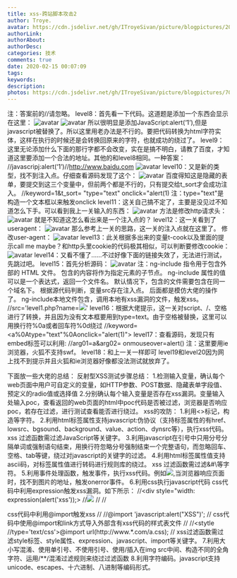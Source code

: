 ```yaml
---
title: xss-跨站脚本攻击2
author: Troye.
avatar: https://cdn.jsdelivr.net/gh/ITroyeSivan/picture/blogpictures/20160708223941_YQncj.jpeg
authorLink: 
authorAbout: 
authorDesc: 
categories: 技术
comments: true
date: 2020-02-15 00:07:09
tags:
keywords:
description:
photos: https://cdn.jsdelivr.net/gh/ITroyeSivan/picture/blogpictures/705101.jpg
---
```

注：答案前的//请忽略。
level8：首先看一下代码。这道题是添加一个东西会显示在这里：
![avatar](https://cdn.jsdelivr.net/gh/ITroyeSivan/picture/blogpictures/20200215001835.png)
![avatar](https://cdn.jsdelivr.net/gh/ITroyeSivan/picture/blogpictures/20200215001844.png)
所以很明显是添加JavaScript:alert(‘1’),但是javascript被替换了。所以这里用老办法是不行的。要把代码转换为html字符实体，这样在执行的时候还是会转换回原来的字符，也就成功的绕过了。
level9：这里无论添加什么下面的那行字都不会改变，实在是搞不明白，请教了百度，才知道这里要添加一个合法的地址。其他的和level8相同。一种答案：
//javascrip&#106;:alert(‘1’)//http://www.baidu.com
![avatar](https://cdn.jsdelivr.net/gh/ITroyeSivan/picture/blogpictures/20200215002032.png)
level10：又是新的类型，找不到注入点。仔细查看源码发现了这个：
![avatar](https://cdn.jsdelivr.net/gh/ITroyeSivan/picture/blogpictures/20200215002119.png)
百度得知这是隐藏的表单，要提交到这三个变量中，但前两个都是不行的，只有提交给t_sort才会成功注入。
//keyword=1&t_sort= "type="text" onclick="alert(1)
注：type="text"是构造一个文本框以来触发onclick
level11：这关自己搞不定了，主要是没见过不知道怎么下手。可以看到我上一关输入的东西：
![avatar](https://cdn.jsdelivr.net/gh/ITroyeSivan/picture/blogpictures/20200215002220.png)
方法是修改http请求头：
![avatar](https://cdn.jsdelivr.net/gh/ITroyeSivan/picture/blogpictures/20200215002508.png)
就是不知道这怎么看出来是一个注入点的？
level12：这一关看到了useragent：
![avatar](https://cdn.jsdelivr.net/gh/ITroyeSivan/picture/blogpictures/20200215002613.png)
那么参考上一关的思路，这一关的注入点就在这里了。
修改user-agent：
![avatar](https://cdn.jsdelivr.net/gh/ITroyeSivan/picture/blogpictures/20200215002656.png)
level13：此关根据多出来的变量t-cook以及里面的提示call me maybe？和http头里cookie的代码极其相似，可以判断要修改cookie：
![avatar](https://cdn.jsdelivr.net/gh/ITroyeSivan/picture/blogpictures/20200215002744.png)
level14：又看不懂了……不过好像下面的链接失效了，无法进行测试，先跳过吧。
level15：首先分析源码：
![avatar](https://cdn.jsdelivr.net/gh/ITroyeSivan/picture/blogpictures/20200215002823.png)
注：ng-include 指令用于包含外部的 HTML 文件。
包含的内容将作为指定元素的子节点。
ng-include 属性的值可以是一个表达式，返回一个文件名。
默认情况下，包含的文件需要包含在同一个域名下。
根据源代码判断，变量src存在注入点。
后面都是模仿大佬的操作了。
ng-include本地文件包含，调用本地有xss漏洞的文件，触发xss。
//src='level1.php?name=<img src=x onerror=alert(1)>'
level16：根据大佬提示，这一关对script、/、空格进行了转换，并且因为没有文本框要用到type=text。由于空格被替换，这里可以用换行符%0a或者回车符%0d绕过
//keyword=<a%0Atype="text"%0Aonclick="alert(1)">
level17：查看源码，发现只有embed标签可以利用:
//arg01=a&arg02= onmouseover=alert()
注：这里要用ie浏览器，火狐不支持swf。
level18：和上一关一样即可
level19和level20因为网上找不到提示并且火狐和ie浏览器好像都没法测试就放弃了。

下面放一些大佬的总结：
反射型XSS测试步骤总结：
1.检测输入变量，确认每个web页面中用户可自定义的变量，如HTTP参数、POST数据、隐藏表单字段值、预定义的radio值或选择值
2.分别确认每个输入变量是否存在xss漏洞。变量输入处输入poc，查看返回的web页面的html中poc代码是否被过滤，浏览器是否响应poc，若存在过滤，进行测试查看能否进行绕过。
xss的攻防：
1.利用<>标记，构造<script>标签可执行javascript的xss代码。
xss过滤函数需过滤<><script></script>等字符。
2.利用html标签属性支持javascript:伪协议（支持标签属性的有href、lowsrc、bgsound、background、value、action、dynsrc等），执行xss代码。
xss 过滤函数需过滤JavaScript等关键字。
3.利用javascript在引号中只用分号分隔单词或强制语句结束，用换行符忽略分号强制结束一个完整语句，而忽略回车、空格、tab等键，绕过对javascript的关键字的过滤。
4.利用html标签属性值支持ascii码，对标签属性值进行转码进行规则库的绕过。
xss 过滤函数需过滤&#\等字符。
5.利用事件处理函数，触发事件，执行xss代码。例如<img src='#' onerror=alert(/xss/)>,当浏览器响应页面时，找不到图片的地址，触发onerror事件。
6.利用css执行javascript代码
css代码中利用expression触发xss漏洞。如下所示：
//<div style="width: expression(alert('xss'));>
//<img src="#" style="xss:expression(alert(/xss/));">
//<style>body {background-image:expression(alert("xss"));}</style>
//<div style="list-style-image:url(javascript:alert('xss'))">
css代码中利用@import触发xss
//<stytle>
//@import 'javascript:alert("XSS")';
//</stytle>
css代码中使用@import和link方式导入外部含有xss代码的样式表文件
//<link rel="stytlesheet" href="http://www.***.com/a.css">
//<stytle 
//type='text/css'>@import url(http://www.*.com/a.css);
//</style>
xss过滤函数需过滤style标签、style属性、expression、javascript、import等关键字。
7.利用大小写混淆、使用单引号、不使用引号、使用/插入在img src中间、构造不同的全角字符、运用/**/混淆过滤规则来绕过过滤函数
8.利用字符编码。javascript支持unicode、escapes、十六进制、八进制等编码形式。




